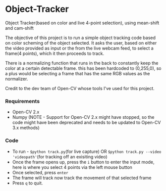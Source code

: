 # Object-Tracker
Object Tracker(based on color and live 4-point selection), using mean-shift and cam-shift

The objective of this project is to run a simple object tracking code based on color scheming of the object selected. It asks the user, based on either the video provided as input or the from the live webcam feed, to select a frame(4 points), which it then proceeds to track.

There is a normalizing function that runs in the back to constantly keep the color at a certain detectable frame. this has been hardcoded to (0,255,0), so a plus would be selecting a frame that has the same RGB values as the normalizer.

Credit to the dev team of Open-CV whose tools I've used for this project.

### Requirements
* Open-CV 2.x
* Numpy
(NOTE - Support for Open-CV 2.x might have stopped, so the code might have been deprecated and needs to be updated to Open-CV 3.x methods)

### Code

* To run - `$python track.py`(for live capture) OR `$python track.py --video 'videopath'`(for tracking off an exisiting video)
* Once the frame opens up, press the `i` button to enter the input mode, here is where you select 4 points via the left mouse button
* Once selected, press `enter`
* The frame will track now track the movement of that selected frame
* Press `q` to quit.
